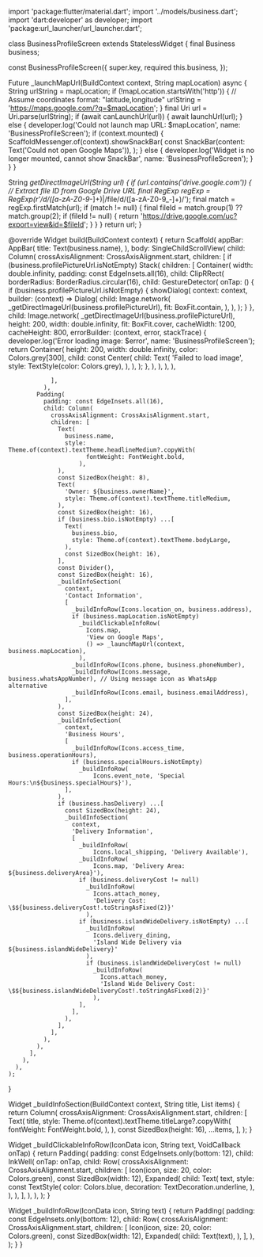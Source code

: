 import 'package:flutter/material.dart';
import '../models/business.dart';
import 'dart:developer' as developer;
import 'package:url_launcher/url_launcher.dart';

class BusinessProfileScreen extends StatelessWidget {
  final Business business;

  const BusinessProfileScreen({
    super.key,
    required this.business,
  });

  Future<void> _launchMapUrl(BuildContext context, String mapLocation) async {
    String urlString = mapLocation;
    if (!mapLocation.startsWith('http')) {
      // Assume coordinates format: "latitude,longitude"
      urlString = 'https://maps.google.com/?q=$mapLocation';
    }
    final Uri url = Uri.parse(urlString);
    if (await canLaunchUrl(url)) {
      await launchUrl(url);
    } else {
      developer.log('Could not launch map URL: $mapLocation',
          name: 'BusinessProfileScreen');
      if (context.mounted) {
        ScaffoldMessenger.of(context).showSnackBar(
          const SnackBar(content: Text('Could not open Google Maps')),
        );
      } else {
        developer.log('Widget is no longer mounted, cannot show SnackBar',
            name: 'BusinessProfileScreen');
      }
    }
  }

  String _getDirectImageUrl(String url) {
    if (url.contains('drive.google.com')) {
      // Extract file ID from Google Drive URL
      final RegExp regExp =
          RegExp(r'/d/([a-zA-Z0-9_-]+)|/file/d/([a-zA-Z0-9_-]+)/');
      final match = regExp.firstMatch(url);
      if (match != null) {
        final fileId = match.group(1) ?? match.group(2);
        if (fileId != null) {
          return 'https://drive.google.com/uc?export=view&id=$fileId';
        }
      }
    }
    return url;
  }

  @override
  Widget build(BuildContext context) {
    return Scaffold(
      appBar: AppBar(
        title: Text(business.name),
      ),
      body: SingleChildScrollView(
        child: Column(
          crossAxisAlignment: CrossAxisAlignment.start,
          children: [
            if (business.profilePictureUrl.isNotEmpty)
              Stack(
                children: [
                  Container(
                    width: double.infinity,
                    padding: const EdgeInsets.all(16),
                    child: ClipRRect(
                      borderRadius: BorderRadius.circular(16),
                      child: GestureDetector(
                        onTap: () {
                          if (business.profilePictureUrl.isNotEmpty) {
                            showDialog(
                              context: context,
                              builder: (context) => Dialog(
                                child: Image.network(
                                  _getDirectImageUrl(business.profilePictureUrl),
                                  fit: BoxFit.contain,
                                ),
                              ),
                            );
                          }
                        },
                        child: Image.network(
                          _getDirectImageUrl(business.profilePictureUrl),
                          height: 200,
                          width: double.infinity,
                          fit: BoxFit.cover,
                          cacheWidth: 1200,
                          cacheHeight: 800,
                          errorBuilder: (context, error, stackTrace) {
                            developer.log('Error loading image: $error',
                                name: 'BusinessProfileScreen');
                            return Container(
                              height: 200,
                              width: double.infinity,
                              color: Colors.grey[300],
                              child: const Center(
                                child: Text(
                                  'Failed to load image',
                                  style: TextStyle(color: Colors.grey),
                                ),
                              ),
                            );
                          },
                        ),
                      ),
                    ),
                  ),

                ],
              ),
            Padding(
              padding: const EdgeInsets.all(16),
              child: Column(
                crossAxisAlignment: CrossAxisAlignment.start,
                children: [
                  Text(
                    business.name,
                    style: Theme.of(context).textTheme.headlineMedium?.copyWith(
                          fontWeight: FontWeight.bold,
                        ),
                  ),
                  const SizedBox(height: 8),
                  Text(
                    'Owner: ${business.ownerName}',
                    style: Theme.of(context).textTheme.titleMedium,
                  ),
                  const SizedBox(height: 16),
                  if (business.bio.isNotEmpty) ...[                    
                    Text(
                      business.bio,
                      style: Theme.of(context).textTheme.bodyLarge,
                    ),
                    const SizedBox(height: 16),
                  ],
                  const Divider(),
                  const SizedBox(height: 16),
                  _buildInfoSection(
                    context,
                    'Contact Information',
                    [
                      _buildInfoRow(Icons.location_on, business.address),
                      if (business.mapLocation.isNotEmpty)
                        _buildClickableInfoRow(
                          Icons.map,
                          'View on Google Maps',
                          () => _launchMapUrl(context, business.mapLocation),
                        ),
                      _buildInfoRow(Icons.phone, business.phoneNumber),
                      _buildInfoRow(Icons.message, business.whatsAppNumber), // Using message icon as WhatsApp alternative
                      _buildInfoRow(Icons.email, business.emailAddress),
                    ],
                  ),
                  const SizedBox(height: 24),
                  _buildInfoSection(
                    context,
                    'Business Hours',
                    [
                      _buildInfoRow(Icons.access_time, business.operationHours),
                      if (business.specialHours.isNotEmpty)
                        _buildInfoRow(
                            Icons.event_note, 'Special Hours:\n${business.specialHours}'),
                    ],
                  ),
                  if (business.hasDelivery) ...[                    
                    const SizedBox(height: 24),
                    _buildInfoSection(
                      context,
                      'Delivery Information',
                      [
                        _buildInfoRow(
                            Icons.local_shipping, 'Delivery Available'),
                        _buildInfoRow(
                            Icons.map, 'Delivery Area: ${business.deliveryArea}'),
                        if (business.deliveryCost != null)
                          _buildInfoRow(
                            Icons.attach_money,
                            'Delivery Cost: \$${business.deliveryCost!.toStringAsFixed(2)}'
                          ),
                        if (business.islandWideDelivery.isNotEmpty) ...[                          
                          _buildInfoRow(
                            Icons.delivery_dining,
                            'Island Wide Delivery via ${business.islandWideDelivery}'
                          ),
                          if (business.islandWideDeliveryCost != null)
                            _buildInfoRow(
                              Icons.attach_money,
                              'Island Wide Delivery Cost: \$${business.islandWideDeliveryCost!.toStringAsFixed(2)}'
                            ),
                        ],
                      ],
                    ),
                  ],
                ],
              ),
            ),
          ],
        ),
      ),
    );
  }

  Widget _buildInfoSection(BuildContext context, String title, List<Widget> items) {
    return Column(
      crossAxisAlignment: CrossAxisAlignment.start,
      children: [
        Text(
          title,
          style: Theme.of(context).textTheme.titleLarge?.copyWith(
                fontWeight: FontWeight.bold,
              ),
        ),
        const SizedBox(height: 16),
        ...items,
      ],
    );
  }

  Widget _buildClickableInfoRow(IconData icon, String text, VoidCallback onTap) {
    return Padding(
      padding: const EdgeInsets.only(bottom: 12),
      child: InkWell(
        onTap: onTap,
        child: Row(
          crossAxisAlignment: CrossAxisAlignment.start,
          children: [
            Icon(icon, size: 20, color: Colors.green),
            const SizedBox(width: 12),
            Expanded(
              child: Text(
                text,
                style: const TextStyle(
                  color: Colors.blue,
                  decoration: TextDecoration.underline,
                ),
              ),
            ),
          ],
        ),
      ),
    );
  }

  Widget _buildInfoRow(IconData icon, String text) {
    return Padding(
      padding: const EdgeInsets.only(bottom: 12),
      child: Row(
        crossAxisAlignment: CrossAxisAlignment.start,
        children: [
          Icon(icon, size: 20, color: Colors.green),
          const SizedBox(width: 12),
          Expanded(
            child: Text(text),
          ),
        ],
      ),
    );
  }
}